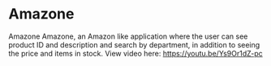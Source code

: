 # Amazone
Amazone Amazone, an Amazon like application where the user can see product ID and description and search by department, in addition to seeing the price and items in stock. View video here: https://youtu.be/Ys9Or1dZ-pc
